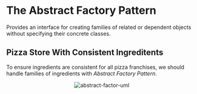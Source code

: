 # The Abstract Factory Pattern

Provides an interface for creating families of related or dependent objects without specifying their concrete classes.

## Pizza Store With Consistent Ingreditents

To ensure ingredients are consistent for all pizza franchises, we should handle families of ingredients with _Abstract Factory Pattern_.

<div align="center">
    <img src="https://user-images.githubusercontent.com/56651041/218759913-8d8a09c8-b60a-4a81-a097-f927168e732d.png" alt="abstract-factor-uml">
</div>
